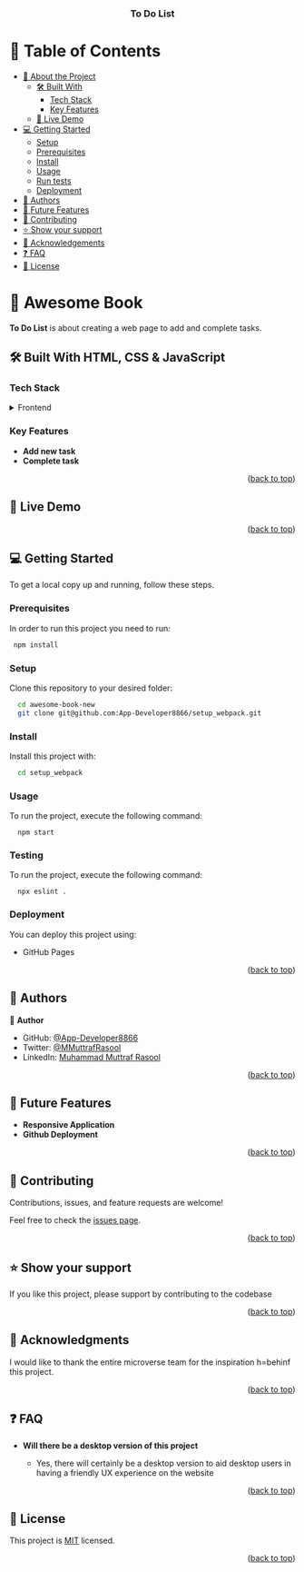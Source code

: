 

<a name="readme-top"></a>

<div align="center">

  <h3><b>To Do List</b></h3>

</div>

# 📗 Table of Contents

- [📖 About the Project](#about-project)
  - [🛠 Built With](#built-with)
    - [Tech Stack](#tech-stack)
    - [Key Features](#key-features)
  - [🚀 Live Demo](#live-demo)
- [💻 Getting Started](#getting-started)
  - [Setup](#setup)
  - [Prerequisites](#prerequisites)
  - [Install](#install)
  - [Usage](#usage)
  - [Run tests](#run-tests)
  - [Deployment](#triangular_flag_on_post-deployment)
- [👥 Authors](#authors)
- [🔭 Future Features](#future-features)
- [🤝 Contributing](#contributing)
- [⭐️ Show your support](#support)
- [🙏 Acknowledgements](#acknowledgements)
- [❓ FAQ](#faq)
- [📝 License](#license)

# 📖 Awesome Book<a name="about-project"></a>

**To Do List** is about creating a web page to add and complete tasks.
## 🛠 Built With <a name="built-with"> HTML, CSS & JavaScript</a>

### Tech Stack <a name="tech-stack"></a>

<details>
  <summary>Frontend</summary>
  <ul>
    <li>HTML</li>
    <li>CSS</li>
    <li>JavaScript</li>
  </ul>
</details>


### Key Features <a name="key-features"></a>

- **Add new task**
- **Complete task**

<p align="right">(<a href="#readme-top">back to top</a>)</p>


## 🚀 Live Demo <a name="coming soon"></a>


<p align="right">(<a href="#readme-top">back to top</a>)</p>


## 💻 Getting Started <a name="getting-started"></a>

To get a local copy up and running, follow these steps.

### Prerequisites

In order to run this project you need to run:


```sh
 npm install
```


### Setup

Clone this repository to your desired folder:


```sh
  cd awesome-book-new
  git clone git@github.com:App-Developer8866/setup_webpack.git
```

### Install

Install this project with:



```sh
  cd setup_webpack
```


### Usage

To run the project, execute the following command:


```
  npm start
```

### Testing

To run the project, execute the following command:

```
  npx eslint .
```

### Deployment

You can deploy this project using:

- GitHub Pages


<p align="right">(<a href="#readme-top">back to top</a>)</p>

## 👥 Authors <a name="authors"></a>

👤 **Author**

- GitHub: [@App-Developer8866](https://github.com/App-Developer8866/)
- Twitter: [@MMuttrafRasool](https://twitter.com/MMuttrafRasool)
- LinkedIn: [Muhammad Muttraf Rasool](https://www.linkedin.com/in/muhammad-muttraf-rasool-421819202)


<p align="right">(<a href="#readme-top">back to top</a>)</p>


## 🔭 Future Features <a name="future-features"></a>

- **Responsive Application**
- **Github Deployment**

<p align="right">(<a href="#readme-top">back to top</a>)</p>


## 🤝 Contributing <a name="contributing"></a>

Contributions, issues, and feature requests are welcome!

Feel free to check the [issues page](../../issues/).

<p align="right">(<a href="#readme-top">back to top</a>)</p>


## ⭐️ Show your support <a name="support"></a>

If you like this project, please support by contributing to the codebase

<p align="right">(<a href="#readme-top">back to top</a>)</p>

## 🙏 Acknowledgments <a name="acknowledgements"></a>

I would like to thank the entire microverse team for the inspiration h=behinf this project.

<p align="right">(<a href="#readme-top">back to top</a>)</p>

## ❓ FAQ <a name="faq"></a>

- **Will there be a desktop version of this project**

  - Yes, there will certainly be a desktop version to aid desktop users in having a friendly UX experience on the website


<p align="right">(<a href="#readme-top">back to top</a>)</p>


## 📝 License <a name="license"></a>

This project is [MIT](./LICENSE) licensed.


<p align="right">(<a href="#readme-top">back to top</a>)</p>

